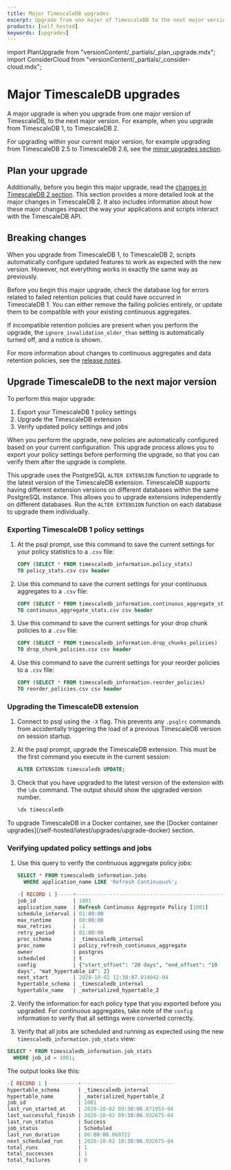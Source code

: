 ```yaml
---
title: Major TimescaleDB upgrades
excerpt: Upgrade from one major of TimescaleDB to the next major version
products: [self_hosted]
keywords: [upgrades]
---
```


import PlanUpgrade from "versionContent/_partials/_plan_upgrade.mdx";
import ConsiderCloud from "versionContent/_partials/_consider-cloud.mdx";

# Major TimescaleDB upgrades

A major upgrade is when you upgrade from one major version of TimescaleDB, to
the next major version. For example, when you upgrade from TimescaleDB&nbsp;1,
to TimescaleDB&nbsp;2.

For upgrading within your current major version, for example upgrading from
TimescaleDB&nbsp;2.5 to TimescaleDB&nbsp;2.6, see the
[minor upgrades section][upgrade-minor].

<ConsiderCloud />

## Plan your upgrade

<PlanUpgrade />

Additionally, before you begin this major upgrade, read the
[changes in TimescaleDB&nbsp;2 section][changes-in-ts2].
This section provides a more detailed look at the major changes in
TimescaleDB&nbsp;2. It also includes information about how these major changes
impact the way your applications and scripts interact with the TimescaleDB API.

## Breaking changes

When you upgrade from TimescaleDB&nbsp;1, to TimescaleDB&nbsp;2, scripts
automatically configure updated features to work as expected with the new
version. However, not everything works in exactly the same way as previously.

Before you begin this major upgrade, check the database log for errors related
to failed retention policies that could have occurred in TimescaleDB&nbsp;1. You
can either remove the failing policies entirely, or update them to be compatible
with your existing continuous aggregates.

If incompatible retention policies are present when you perform the upgrade, the
`ignore_invalidation_older_than` setting is automatically turned off, and a
notice is shown.

For more information about changes to continuous aggregates and data retention
policies, see the [release notes][relnotes-20].

## Upgrade TimescaleDB to the next major version

To perform this major upgrade:

1.  Export your TimescaleDB&nbsp;1 policy settings
1.  Upgrade the TimescaleDB extension
1.  Verify updated policy settings and jobs

When you perform the upgrade, new policies are automatically configured based on
your current configuration. This upgrade process allows you to export your
policy settings before performing the upgrade, so that you can verify them after
the upgrade is complete.

This upgrade uses the PostgreSQL `ALTER EXTENSION` function to upgrade to the
latest version of the TimescaleDB extension. TimescaleDB supports having
different extension versions on different databases within the same PostgreSQL
instance. This allows you to upgrade extensions independently on different
databases. Run the `ALTER EXTENSION` function on each database to upgrade them
individually.

<Procedure>

### Exporting TimescaleDB&nbsp;1 policy settings

1.  At the psql prompt, use this command to save the current settings for your
   policy statistics to a `.csv` file:

    ```sql
    COPY (SELECT * FROM timescaledb_information.policy_stats)
    TO policy_stats.csv csv header
    ```

1.  Use this command to save the current settings for your continuous aggregates
    to a `.csv` file:

    ```sql
    COPY (SELECT * FROM timescaledb_information.continuous_aggregate_stats)
    TO continuous_aggregate_stats.csv csv header
    ```

1.  Use this command to save the current settings for your drop chunk policies to
   a `.csv` file:

    ```sql
    COPY (SELECT * FROM timescaledb_information.drop_chunks_policies)
    TO drop_chunk_policies.csv csv header
    ```

1.  Use this command to save the current settings for your reorder policies
   to a `.csv` file:

    ```sql
    COPY (SELECT * FROM timescaledb_information.reorder_policies)
    TO reorder_policies.csv csv header
    ```

</Procedure>

<Procedure>

### Upgrading the TimescaleDB extension

1.  Connect to psql using the `-X` flag. This prevents any `.psqlrc` commands
   from accidentally triggering the load of a previous TimescaleDB version on
   session startup.
1.  At the psql prompt, upgrade the TimescaleDB extension. This must be the first
   command you execute in the current session:

    ```sql
    ALTER EXTENSION timescaledb UPDATE;
    ```

1.  Check that you have upgraded to the latest version of the extension with the
   `\dx` command. The output should show the upgraded version number.

    ```sql
    \dx timescaledb
    ```

   <Highlight type="note">
    To upgrade TimescaleDB in a Docker container, see the 
    [Docker container upgrades](/self-hosted/latest/upgrades/upgrade-docker) 
    section.
   </Highlight>

</Procedure>

<Procedure>

### Verifying updated policy settings and jobs

1.  Use this query to verify the continuous aggregate policy jobs:

    ```sql
    SELECT * FROM timescaledb_information.jobs
      WHERE application_name LIKE 'Refresh Continuous%';

    -[ RECORD 1 ]-----+--------------------------------------------------
    job_id            | 1001
    application_name  | Refresh Continuous Aggregate Policy [1001]
    schedule_interval | 01:00:00
    max_runtime       | 00:00:00
    max_retries       | -1
    retry_period      | 01:00:00
    proc_schema       | _timescaledb_internal
    proc_name         | policy_refresh_continuous_aggregate
    owner             | postgres
    scheduled         | t
    config            | {"start_offset": "20 days", "end_offset": "10
    days", "mat_hypertable_id": 2}
    next_start        | 2020-10-02 12:38:07.014042-04
    hypertable_schema | _timescaledb_internal
    hypertable_name   | _materialized_hypertable_2
    ```

1.  Verify the information for each policy type that you exported before you
   upgraded. For continuous aggregates, take note of the `config` information to
   verify that all settings were converted correctly.
1.  Verify that all jobs are scheduled and running as expected using the new
   `timescaledb_information.job_stats` view:

```sql
SELECT * FROM timescaledb_information.job_stats
  WHERE job_id = 1001;
```

The output looks like this:

```sql
-[ RECORD 1 ]----------+------------------------------
hypertable_schema      | _timescaledb_internal
hypertable_name        | _materialized_hypertable_2
job_id                 | 1001
last_run_started_at    | 2020-10-02 09:38:06.871953-04
last_successful_finish | 2020-10-02 09:38:06.932675-04
last_run_status        | Success
job_status             | Scheduled
last_run_duration      | 00:00:00.060722
next_scheduled_run     | 2020-10-02 10:38:06.932675-04
total_runs             | 1
total_successes        | 1
total_failures         | 0
```

</Procedure>

[changes-in-ts2]: /about/:currentVersion:/release-notes/changes-in-timescaledb-2
[relnotes-20]: /about/:currentVersion:/release-notes/changes-in-timescaledb-2#retention-and-caggs
[upgrade-minor]: /self-hosted/:currentVersion:/upgrades/minor-upgrade/
